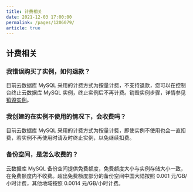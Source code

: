 ```yaml
---
title: 计费相关
date: 2021-12-03 17:00:00
permalink: /pages/1206079/
article: true
---
```


## 计费相关

### 我错误购买了实例，如何退款？

目前云数据库 MySQL 采用的计费方式为按量计费，不支持退款，您可以在控制台终止云数据库 MySQL 实例，终止实例后不再计费。销毁实例步骤，详情参见 [销毁实例](./../04.操作指南/02.管理实例/03.销毁实例.md)。

### 我创建的在实例不使用的情况下，会收费吗？

目前云数据库 MySQL 采用的计费方式为按量计费，即使实例不使用也会一直扣费，若实例不再使用时请及时终止实例，以免继续扣费。

### 备份空间，是怎么收费的？

云数据库 MySQL 备份空间提供免费额度，免费额度大小与实例存储大小一致，在免费额度内不收费。超出免费额度部分的备份空间中国大陆按照 0.001 元/GB/小时计费，其他地域按照 0.0014 元/GB/小时计费。

